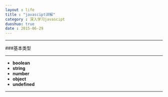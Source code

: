 ```yaml
---
layout : life
title : "javascipt详解"
category : 深入学习javascipt
duoshuo: true
date : 2015-06-29
---
```


-------------

###基本类型

-------------

* **boolean**
* **string**
* **number**
* **object**
* **undefined**

-------------

